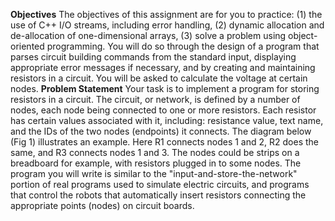 **Objectives**
The objectives of this assignment are for you to practice: (1) the use of C++ I/O streams, including error handling, (2) dynamic allocation and de-allocation of one-dimensional arrays, (3) solve a problem using object-oriented programming. You will do so through the design of a program that parses circuit building commands from the standard input, displaying appropriate error messages if necessary, and by creating and maintaining resistors in a circuit. You will be asked to calculate the voltage at certain nodes. 
**Problem Statement**
Your task is to implement a program for storing resistors in a circuit. The circuit, or network, is defined by a number of nodes, each node being connected to one or more resistors. Each resistor has certain values associated with it, including: resistance value, text name, and the IDs of the two nodes (endpoints) it connects. The diagram below (Fig 1) illustrates an example. Here R1 connects nodes 1 and 2, R2 does the same, and R3 connects nodes 1 and 3. The nodes could be strips on a breadboard for example, with resistors plugged in to some nodes.
The program you will write is similar to the "input-and-store-the-network" portion of real programs used to simulate electric circuits, and programs that control the robots that automatically insert resistors connecting the appropriate points (nodes) on circuit boards.
